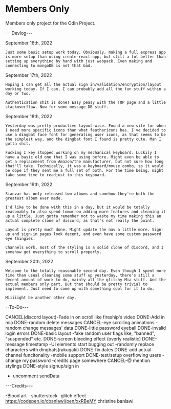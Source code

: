 # Members Only

Members only project for the Odin Project.

---Devlog---

September 16th, 2022

    Just some basic setup work today. Obviously, making a full express app is more setup than using create-react-app, but still a lot better than setting up everything by hand with just webpack. Even making and connecting to mongoDB is not that bad.

September 17th, 2022

    Hoping I can get all the actual sign in/validation/encryption/layout working today. If I can, I can probably add all the fun stuff within a day or two.

    Authentication shit is done! Easy peasy with the TOP page and a little stackoverflow. Now for some message DB stuff.

September 18th, 2022

    Yesterday was pretty productive layout-wise. Found a new site for when I need more specific icons than what feathericons has. I've decided to use a dingbat face font for generating user icons, as that seems to be the simplest way, and the dingbat font I found is pretty cute. Man I gotta shit.

    Fucking I key stopped working on my mechanical keyboard. Luckily I have a basic old one that I was using before. Might even be able to get a replacement from Amazon/the manufacturer, but not sure how long that'll take. Technically, it was a keyboard/mouse combo, so it would be dope if they sent me a full set of both. For the time being, might take some time to readjust to this keyboard.

September 19th, 2022

    Sianvar has only released two albums and somehow they're both the greatest album ever made.

    I'd like to be done with this in a day, but it would be totally reasonably to also spend tomorrow adding more features and cleaning it up a little. Just gotta remember not to waste my time making this an actual complete clone of discord, as that's not really the point.

    Layout is pretty much done. Might update the nav a little more. Sign-up and sign-in pages look decent, and even have some custom password eye thingies.

    Channels work, most of the styling is a solid clone of discord, and I somehow got everything to scroll properly.

September 20th, 2022

    Welcome to the totally reasonable second day. Even though I spent more time than usual cleaning some stuff up yesterday, there's still a decent amount of work to do, mainly all the glitchy Mia stuff. And the actual members only part. But that should be pretty trivial to implement. Just need to come up with something cool for it to do.

    Miiiiight be another other day.

--To-Do---

CANCEL(discord layout)-Fade in on scroll like fireship's video
DONE-Add in mia
DONE-random delete messages
CANCEL-eye scrolling animations
-random change messages' data
DONE-little password eyeball
DONE-invalid login errors
DONE-basic layout
-fake random user flags like, "banned", "suspended" etc.
DONE-screen bleeding effect (overly realistic)
DONE-message timestamp
-UI elements start bugging out
-randomly replace characters with dingbats(rakugaki)
DONE-fix dates
DONE-add actual channel funcitonality
-mobile support
DONE-test/setup overflowing users
-change my password
-credits page somewhere
CANCEL-@ mention stylings
DONE-style signup/sign in
- uncomment sendData


---Credits---

-Blood art - shutterstock
-glitch effect - https://codepen.io/cbanlawi/pen/xxRBeMY christine banlawi